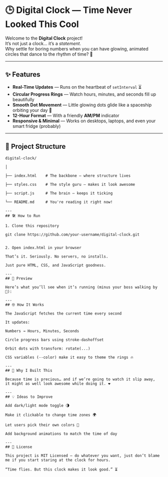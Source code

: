 # 🕒 Digital Clock — Time Never Looked This Cool

Welcome to the **Digital Clock** project!  
It’s not just a clock… it’s a *statement*.  
Why settle for boring numbers when you can have glowing, animated circles that dance to the rhythm of time? 🎯

---

## ✨ Features
- **Real-Time Updates** — Runs on the heartbeat of `setInterval` ⏳
- **Circular Progress Rings** — Watch hours, minutes, and seconds fill up beautifully  
- **Smooth Dot Movement** — Little glowing dots glide like a spaceship orbiting your day 🚀
- **12-Hour Format** — With a friendly **AM/PM** indicator  
- **Responsive & Minimal** — Works on desktops, laptops, and even your smart fridge (probably)

---

## 📂 Project Structure
```plaintext
digital-clock/

│

├── index.html    # The backbone – where structure lives

├── styles.css    # The style guru – makes it look awesome

├── script.js     # The brain – keeps it ticking

└── README.md     # You're reading it right now!

---
## 🛠️ How to Run

1. Clone this repository

git clone https://github.com/your-username/digital-clock.git


2. Open index.html in your browser

That’s it. Seriously. No servers, no installs.

Just pure HTML, CSS, and JavaScript goodness.

---
## 📸 Preview

Here’s what you’ll see when it’s running (minus your boss walking by 👀):

---
## 🤓 How It Works

The JavaScript fetches the current time every second

It updates:

Numbers → Hours, Minutes, Seconds

Circle progress bars using stroke-dashoffset

Orbit dots with transform: rotate(...)

CSS variables (--color) make it easy to theme the rings 🔥

---
## 🎯 Why I Built This

Because time is precious… and if we’re going to watch it slip away,
it might as well look awesome while doing it. ❤️

---
## 💡 Ideas to Improve

Add dark/light mode toggle 🌗

Make it clickable to change time zones 🌍

Let users pick their own colors 🎨

Add background animations to match the time of day

---
## 📜 License

This project is MIT Licensed — do whatever you want, just don’t blame me if you start staring at the clock for hours.

“Time flies. But this clock makes it look good.” ⏳
